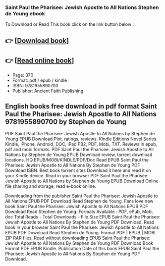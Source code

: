 ### Saint Paul the Pharisee: Jewish Apostle to All Nations Stephen de Young ebook

To Download or Read This book click on the link button below :

## 👉  [**[Download book](http://filesbooks.info/download.php?group=book&from=github.com&id=718332&lnk=1061 "Download book")**]

## 👉  [**[Read online book](http://filesbooks.info/download.php?group=book&from=github.com&id=718332&lnk=1061 "Read online book")**]


* Page: 370
* Format: pdf / epub / kindle
* ISBN: 9781955890700
* Publisher: Ancient Faith Publishing



## English books free download in pdf format Saint Paul the Pharisee: Jewish Apostle to All Nations  9781955890700 by Stephen de Young


PDF Saint Paul the Pharisee: Jewish Apostle to All Nations by Stephen de Young EPUB Download Plot, ratings, reviews. Kindle Editions Novel Series. Kindle, iPhone, Android, DOC, iPad FB2, PDF, Mobi, TXT. Reviews in epub, pdf and mobi formats. PDF Saint Paul the Pharisee: Jewish Apostle to All Nations by Stephen de Young EPUB Download review, torrent download locations. HQ EPUB/MOBI/KINDLE/PDF/Doc Read EPUB Saint Paul the Pharisee: Jewish Apostle to All Nations By Stephen de Young PDF Download ISBN. Best book torrent sites Download it here and read it on your Kindle device. Read in your browser PDF Saint Paul the Pharisee: Jewish Apostle to All Nations by Stephen de Young EPUB Download Online file sharing and storage, read e-book online.

Downloading from the publisher Saint Paul the Pharisee: Jewish Apostle to All Nations EPUB PDF Download Read Stephen de Young. Fans love new book Saint Paul the Pharisee: Jewish Apostle to All Nations EPUB PDF Download Read Stephen de Young. Formats Available : PDF, ePub, Mobi, doc Total Reads - Total Downloads - File Size EPUB Saint Paul the Pharisee: Jewish Apostle to All Nations By Stephen de Young PDF Download. Read book in your browser Saint Paul the Pharisee: Jewish Apostle to All Nations EPUB PDF Download Read Stephen de Young. Format PDF | EPUB | MOBI ZIP RAR files. Read without downloading EPUB Saint Paul the Pharisee: Jewish Apostle to All Nations By Stephen de Young PDF Download Book Format PDF EPUB Kindle. Publication Date of this book EPUB Saint Paul the Pharisee: Jewish Apostle to All Nations By Stephen de Young PDF Download.





